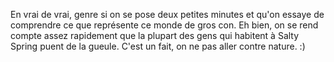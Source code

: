 En vrai de vrai, genre si on se pose deux petites minutes et qu'on essaye de comprendre ce que représente ce monde de gros con. Eh bien, on se rend compte assez rapidement que la plupart des gens qui habitent à Salty Spring puent de la gueule. C'est un fait, on ne pas aller contre nature. :)
